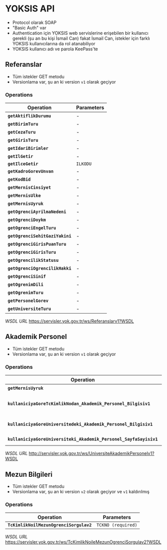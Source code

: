 YOKSIS API
==========

- Protocol olarak SOAP
- "Basic Auth" var
- Authentication için YOKSIS web servislerine erişebilen bir kullanıcı gerekli
  (şu an bu kişi İsmail Can) fakat İsmail Can, istekler için farklı YOKSIS
  kullanıcılarına da rol atanabiliyor
- YOKSIS kullanıcı adı ve parola KeePass'te

Referanslar
-----------

- Tüm istekler GET metodu
- Versionlama var, şu an ki version `v1` olarak geçiyor

### Operations

|Operation                        |Parameters       |
|---------------------------------|-----------------|
|**`getAktiflikDurumu`**          | -
|**`getBirimTuru`**               | -
|**`getCezaTuru`**                | -
|**`getGirisTuru`**               | -
|**`getIdariBirimler`**           | -
|**`getIlGetir`**                 | -
|**`getIlceGetir`**               | `ILKODU`
|**`getKadroGorevUnvan`**         | -
|**`getKodBid`**                  | -
|**`getMernisCinsiyet`**          | -
|**`getMernisUlke`**              | -
|**`getMernisUyruk`**             | -
|**`getOgrenciAyrilmaNedeni`**    | -
|**`getOgrenciDoykm`**            | -
|**`getOgrenciEngelTuru`**        | -
|**`getOgrenciSehitGaziYakini`**  | -
|**`getOgrenciGirisPuanTuru`**    | -
|**`getOgrenciGirisTuru`**        | -
|**`getOgrencilikStatusu`**       | -
|**`getOgrenciOgrencilikHakki`**  | -
|**`getOgrenciSinif`**            | -
|**`getOgrenimDili`**             | -
|**`getOgrenimTuru`**             | -
|**`getPersonelGorev`**           | -
|**`getUniversiteTuru`**          | -

*WSDL URL* https://servisler.yok.gov.tr/ws/Referanslarv1?WSDL

Akademik Personel
-----------------

- Tüm istekler GET metodu
- Versionlama var, şu an ki version `v1` olarak geçiyor

### Operations

|Operation                        |Parameters       |
|---------------------------------|-----------------|
|**`getMernisUyruk`**             | -
|**`kullaniciyaGoreTcKimlikNodan_Akademik_Personel_Bilgisiv1`**                  | `AKPER_TC_KIMLIK_NO (required)`, `SORGULAYAN_TC_KIMLIK_NO (required)`
|**`kullaniciyaGoreUniversitedeki_Akademik_Personel_Bilgisiv1`**                 | `SORGULAYAN_TC_KIMLIK_NO (required)`, `PAGE (required)`
|**`kullaniciyaGoreUniversiteki_Akademik_Personel_SayfaSayisiv1`**               | `SORGULAYAN_TC_KIMLIK_NO (required)`

*WSDL URL* http://servisler.yok.gov.tr/ws/UniversiteAkademikPersonelv1?WSDL

Mezun Bilgileri
---------------

- Tüm istekler GET metodu
- Versionlama var, şu an ki version `v2` olarak geçiyor ve `v1` kaldırılmış

### Operations

|Operation                               |Parameters         |
|----------------------------------------|-------------------|
|**`TcKimlikNoilMezunOgrenciSorgulav2`** | `TCKNO (required)`

*WSDL URL* https://servisler.yok.gov.tr/ws/TcKimlikNoileMezunOgrenciSorgulav2?WSDL